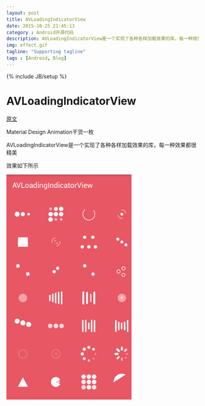 ```yaml
---
layout: post
title: AVLoadingIndicatorView
date: 2015-10-25 21:45:13
category : Android开源代码
description: AVLoadingIndicatorView是一个实现了各种各样加载效果的库，每一种效果都很精美
img: effect.gif
tagline: "Supporting tagline"
tags : [Android, Blog]
---
```

{% include JB/setup %}
# AVLoadingIndicatorView

[原文](https://github.com/81813780/AVLoadingIndicatorView)

Material Design Animation干货一枚

AVLoadingIndicatorView是一个实现了各种各样加载效果的库，每一种效果都很精美

效果如下所示

![effect](/img/AVLoadingIndicatorView/effect.gif)